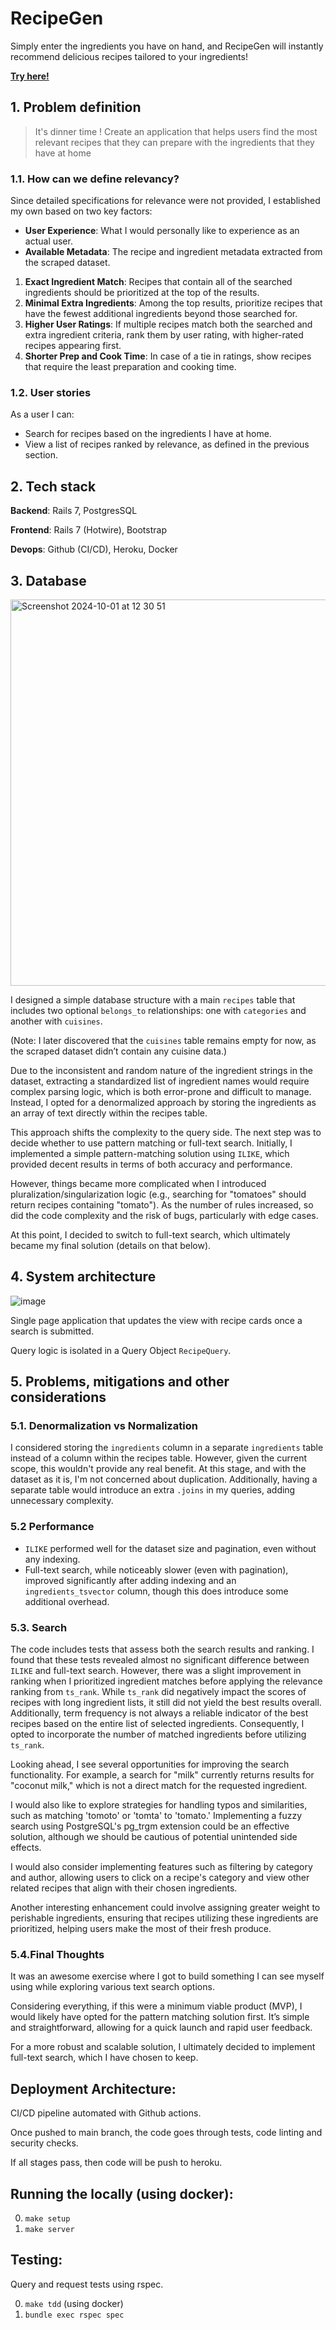 # RecipeGen

Simply enter the ingredients you have on hand, and RecipeGen will instantly recommend delicious recipes tailored to your ingredients!

[**Try here!**](https://recipegen-9adbb5478cf7.herokuapp.com/)

## 1. Problem definition

> It's dinner time ! Create an application that helps users find the most relevant recipes that they can prepare with the ingredients that they have at home

### 1.1. How can we define relevancy?

Since detailed specifications for relevance were not provided, I established my own based on two key factors:

- **User Experience**: What I would personally like to experience as an actual user.
- **Available Metadata**: The recipe and ingredient metadata extracted from the scraped dataset.

1. **Exact Ingredient Match**: Recipes that contain all of the searched ingredients should be prioritized at the top of the results.
2. **Minimal Extra Ingredients**: Among the top results, prioritize recipes that have the fewest additional ingredients beyond those searched for.
3. **Higher User Ratings**: If multiple recipes match both the searched and extra ingredient criteria, rank them by user rating, with higher-rated recipes appearing first.
4. **Shorter Prep and Cook Time**: In case of a tie in ratings, show recipes that require the least preparation and cooking time.

### 1.2. User stories

As a user I can: 

- Search for recipes based on the ingredients I have at home.
- View a list of recipes ranked by relevance, as defined in the previous section.

## 2. Tech stack

**Backend**: Rails 7, PostgresSQL

**Frontend**: Rails 7 (Hotwire), Bootstrap

**Devops**: Github (CI/CD), Heroku, Docker

## 3. Database

<img width="618" alt="Screenshot 2024-10-01 at 12 30 51" src="https://github.com/user-attachments/assets/cae71a53-a242-4975-89c9-18c15f5ab9ae">

I designed a simple database structure with a main `recipes` table that includes two optional `belongs_to` relationships: one with `categories` and another with `cuisines`.

(Note: I later discovered that the `cuisines` table remains empty for now, as the scraped dataset didn’t contain any cuisine data.)

Due to the inconsistent and random nature of the ingredient strings in the dataset, extracting a standardized list of ingredient names would require complex parsing logic, which is both error-prone and difficult to manage. Instead, I opted for a denormalized approach by storing the ingredients as an array of text directly within the recipes table.

This approach shifts the complexity to the query side. The next step was to decide whether to use pattern matching or full-text search. Initially, I implemented a simple pattern-matching solution using `ILIKE`, which provided decent results in terms of both accuracy and performance.

However, things became more complicated when I introduced pluralization/singularization logic (e.g., searching for "tomatoes" should return recipes containing "tomato"). As the number of rules increased, so did the code complexity and the risk of bugs, particularly with edge cases.

At this point, I decided to switch to full-text search, which ultimately became my final solution (details on that below).

## 4. System architecture

![image](https://github.com/user-attachments/assets/35a47c4f-a800-4de2-988b-f7009a417546)

Single page application that updates the view with recipe cards once a search is submitted. 

Query logic is isolated in a Query Object `RecipeQuery`.

## 5. Problems, mitigations and other considerations

### 5.1. Denormalization vs Normalization

I considered storing the `ingredients` column in a separate `ingredients` table instead of a column within the recipes table. However, given the current scope, this wouldn't provide any real benefit. At this stage, and with the dataset as it is, I'm not concerned about duplication. Additionally, having a separate table would introduce an extra `.joins` in my queries, adding unnecessary complexity.

### 5.2 Performance 

- `ILIKE` performed well for the dataset size and pagination, even without any indexing.
- Full-text search, while noticeably slower (even with pagination), improved significantly after adding indexing and an `ingredients_tsvector` column, though this does introduce some additional overhead.

### 5.3. Search 

The code includes tests that assess both the search results and ranking. I found that these tests revealed almost no significant difference between `ILIKE` and full-text search. However, there was a slight improvement in ranking when I prioritized ingredient matches before applying the relevance ranking from `ts_rank`. While `ts_rank` did negatively impact the scores of recipes with long ingredient lists, it still did not yield the best results overall. Additionally, term frequency is not always a reliable indicator of the best recipes based on the entire list of selected ingredients. Consequently, I opted to incorporate the number of matched ingredients before utilizing `ts_rank`.

Looking ahead, I see several opportunities for improving the search functionality. For example, a search for "milk" currently returns results for "coconut milk," which is not a direct match for the requested ingredient.

I would also like to explore strategies for handling typos and similarities, such as matching 'tomoto' or 'tomta' to 'tomato.' Implementing a fuzzy search using PostgreSQL's pg_trgm extension could be an effective solution, although we should be cautious of potential unintended side effects.

I would also consider implementing features such as filtering by category and author, allowing users to click on a recipe's category and view other related recipes that align with their chosen ingredients.

Another interesting enhancement could involve assigning greater weight to perishable ingredients, ensuring that recipes utilizing these ingredients are prioritized, helping users make the most of their fresh produce.

### 5.4.Final Thoughts

It was an awesome exercise where I got to build something I can see myself using while exploring various text search options.

Considering everything, if this were a minimum viable product (MVP), I would likely have opted for the pattern matching solution first. It’s simple and straightforward, allowing for a quick launch and rapid user feedback.

For a more robust and scalable solution, I ultimately decided to implement full-text search, which I have chosen to keep.

## Deployment Architecture: 

CI/CD pipeline automated with Github actions. 

Once pushed to main branch, the code goes through tests, code linting and security checks. 

If all stages pass, then code will be push to heroku. 

## Running the locally (using docker):

0. `make setup`
1. `make server`

## Testing: 
Query and request tests using rspec. 

0. `make tdd` (using docker)
1. `bundle exec rspec spec`




